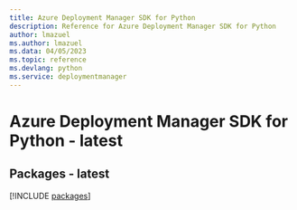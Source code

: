 ```yaml
---
title: Azure Deployment Manager SDK for Python
description: Reference for Azure Deployment Manager SDK for Python
author: lmazuel
ms.author: lmazuel
ms.data: 04/05/2023
ms.topic: reference
ms.devlang: python
ms.service: deploymentmanager
---
```

# Azure Deployment Manager SDK for Python - latest
## Packages - latest
[!INCLUDE [packages](deployment-manager-index.md)]